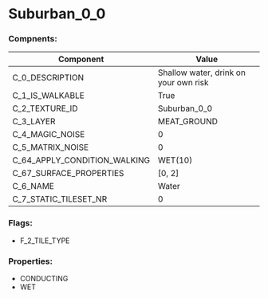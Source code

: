 

# Suburban_0_0





### Compnents: 
| Component | Value | 
|  --  |  --  | 
| C_0_DESCRIPTION | Shallow water, drink on your own risk | 
| C_1_IS_WALKABLE | True | 
| C_2_TEXTURE_ID | Suburban_0_0 | 
| C_3_LAYER | MEAT_GROUND | 
| C_4_MAGIC_NOISE | 0 | 
| C_5_MATRIX_NOISE | 0 | 
| C_64_APPLY_CONDITION_WALKING | WET(10) | 
| C_67_SURFACE_PROPERTIES | [0, 2] | 
| C_6_NAME | Water | 
| C_7_STATIC_TILESET_NR | 0 | 


### Flags: 
* F_2_TILE_TYPE


### Properties: 
* CONDUCTING
* WET

